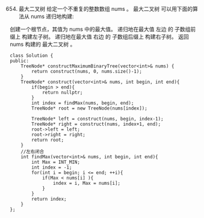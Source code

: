 654. 最大二叉树
给定一个不重复的整数数组 nums 。 最大二叉树 可以用下面的算法从 nums 递归地构建:

创建一个根节点，其值为 nums 中的最大值。
递归地在最大值 左边 的 子数组前缀上 构建左子树。
递归地在最大值 右边 的 子数组后缀上 构建右子树。
返回 nums 构建的 最大二叉树 。

	class Solution {
	public:
	    TreeNode* constructMaximumBinaryTree(vector<int>& nums) {
	        return construct(nums, 0, nums.size()-1);
	    }
	    TreeNode* construct(vector<int>& nums, int begin, int end){
	        if(begin > end){
	            return nullptr;
	        }
	        int index = findMax(nums, begin, end);
	        TreeNode* root = new TreeNode(nums[index]);
	
	        TreeNode* left = construct(nums, begin, index-1);
	        TreeNode* right = construct(nums, index+1, end);
	        root->left = left;
	        root->right = right;
	        return root;
	    }
	    //左右闭合
	    int findMax(vector<int>& nums, int begin, int end){
	        int Max = INT_MIN;
	        int index = -1;
	        for(int i = begin; i <= end; ++i){
	            if(Max < nums[i] ){
	                index = i, Max = nums[i];
	            }
	        }
	        return index;
	    }
	};